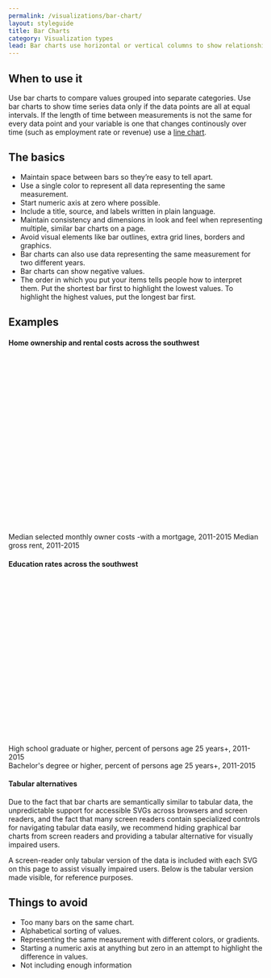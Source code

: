 ```yaml
---
permalink: /visualizations/bar-chart/
layout: styleguide
title: Bar Charts
category: Visualization types
lead: Bar charts use horizontal or vertical columns to show relationships among different categories of data. The columns can be arranged either along the horizontal or vertical axis. 
---
```


## When to use it
Use bar charts to compare values grouped into separate categories. Use bar charts to show time series data only if the data points are all at equal intervals. If the length of time between measurements is not the same for every data point and your variable is one that changes continously over time (such as employment rate or revenue) use a [line chart]().

## The basics
- Maintain space between bars so they’re easy to tell apart.
- Use a single color to represent all data representing the same measurement.
- Start numeric axis at zero where possible.
- Include a title, source, and labels written in plain language.
- Maintain consistency and dimensions in look and feel when representing multiple, similar bar charts on a page.
- Avoid visual elements like bar outlines, extra grid lines, borders and graphics.
- Bar charts can also use data representing the same measurement for two different years.
- Bar charts can show negative values.
- The order in which you put your items tells people how to interpret them. Put the shortest bar first to highlight the lowest values. To highlight the highest values, put the longest bar first. 

## Examples

<h4 class="usa-chart-title">Home ownership and rental costs across the southwest</h4>
<div id="vertical" class="chart" style="height: 350px; width: 860px;"></div>
<div class="usa-legend" aria-hidden="true">
  <span class="usa-legend-box"></span>
    <span class="usa-legend-text">Median selected monthly owner costs -with a mortgage, 2011-2015</span>
  <span class="usa-legend-box"></span>
    <span class="usa-legend-text">Median gross rent, 2011-2015</span>
</div>

<h4 class="usa-chart-title">Education rates across the southwest</h4>
<div id="horizontal" class="chart" style="height: 330px; width: 880px;"></div>
<div class="usa-legend" aria-hidden="true">
  <span class="usa-legend-box"></span>
    <span class="usa-legend-text">High school graduate or higher, percent of persons age 25 years+, 2011-2015</span>
  <br />
  <span class="usa-legend-box"></span>
    <span class="usa-legend-text">Bachelor's degree or higher, percent of persons age 25 years+, 2011-2015</span>
</div>

<h4 class="usa-chart-title">Tabular alternatives</h4>

Due to the fact that bar charts are semantically similar to tabular data,
the unpredictable support for accessible SVGs across browsers and
screen readers, and the fact that many screen readers contain specialized
controls for navigating tabular data easily, we recommend hiding
graphical bar charts from screen readers and providing a tabular
alternative for visually impaired users.

A screen-reader only tabular version of the data is included with each
SVG on this page to assist visually impaired users. Below is the
tabular version made visible, for reference purposes.

<div id="table"></div>

## Things to avoid
- Too many bars on the same chart.
- Alphabetical sorting of values.
- Representing the same measurement with different colors, or gradients.
- Starting a numeric axis at anything but zero in an attempt to highlight the difference in values.
- Not including enough information



